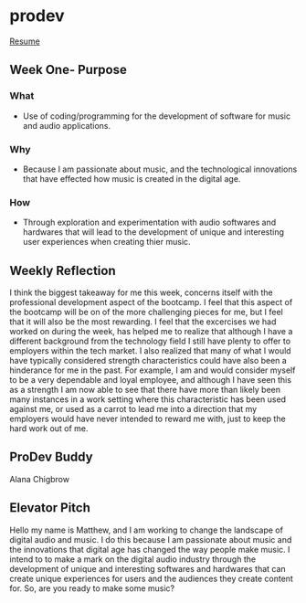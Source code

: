 # prodev

[Resume](prodevresume.md)




## Week One- Purpose

### What
  * Use of coding/programming for the development of software for music and audio applications. 
  
### Why

* Because I am passionate about music, and the technological innovations that have effected how music is created in the digital age.

### How 

* Through exploration and experimentation with audio softwares and hardwares that will lead to the development of unique and interesting user experiences when creating thier music.  

## Weekly Reflection 

I think the biggest takeaway for me this week, concerns itself with the professional development aspect of the bootcamp.  I feel that this aspect of the bootcamp will be on of the more challenging pieces for me, but I feel that it will also be the most rewarding.  I feel that the excercises we had worked on during the week, has helped me to realize that although I have a different background from the technology field I still have plenty to offer to employers within the tech market.  I also realized that many of what I would have typically considered strength characteristics could have also been a hinderance for me in the past. For example, I am and would consider myself to be a very dependable and loyal employee, and although I have seen this as a strength I am now able to see that there have more than likely been many instances in a work setting where this characteristic has been used against me, or used as a carrot to lead me into a direction that my employers would have never intended to reward me with, just to keep the hard work out of me.  


## ProDev Buddy 

Alana Chigbrow

## Elevator Pitch 

Hello my name is Matthew, and I am working to change the landscape of digital audio and music.  I do this because I am passionate about music and the innovations that digital age has changed the way people make music.  I intend to to make a mark on the digital audio industry through the development of unique and interesting softwares and hardwares that can create unique experiences for users and the audiences they create content for.  So, are you ready to make some music?
